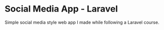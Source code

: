 # Social Media App - Laravel

Simple social media style web app I made while following a Laravel course.
